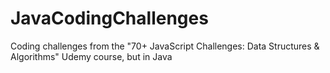 # JavaCodingChallenges
Coding challenges from the "70+ JavaScript Challenges: Data Structures &amp; Algorithms" Udemy course, but in Java
